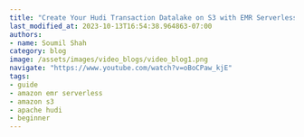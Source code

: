 ```yaml
---
title: "Create Your Hudi Transaction Datalake on S3 with EMR Serverless for Beginners in fun and easy way"
last_modified_at: 2023-10-13T16:54:38.964863-07:00
authors:
- name: Soumil Shah
category: blog
image: /assets/images/video_blogs/video_blog1.png
navigate: "https://www.youtube.com/watch?v=oBoCPaw_kjE"
tags:
- guide
- amazon emr serverless
- amazon s3
- apache hudi
- beginner
---
```

